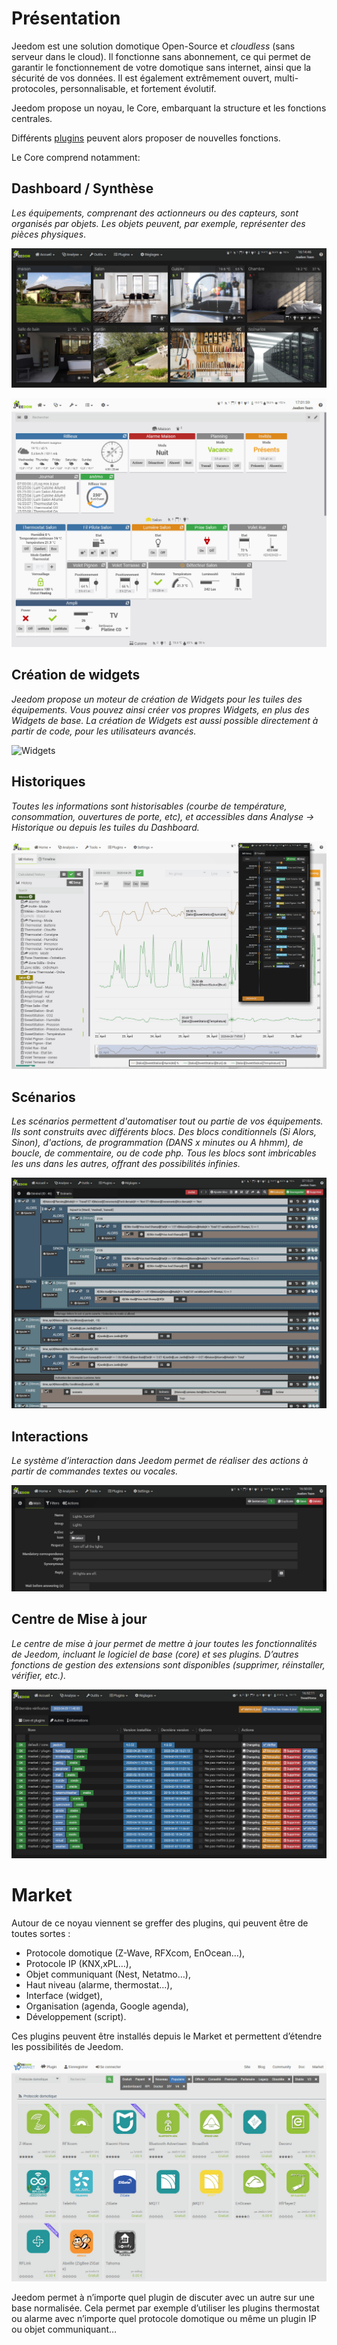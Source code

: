 # Présentation

Jeedom est une solution domotique Open-Source et *cloudless* (sans serveur dans le cloud). Il fonctionne sans abonnement, ce qui permet de garantir le fonctionnement de votre domotique sans internet, ainsi que la sécurité de vos données. Il est également extrêmement ouvert, multi-protocoles, personnalisable, et fortement évolutif.

Jeedom propose un noyau, le Core, embarquant la structure et les fonctions centrales.

Différents [plugins](https://market.jeedom.com) peuvent alors proposer de nouvelles fonctions.

Le Core comprend notamment:

## Dashboard / Synthèse

*Les équipements, comprenant des actionneurs ou des capteurs, sont organisés par objets. Les objets peuvent, par exemple, représenter des pièces physiques*.

![Synthèse](images/doc-presentation-synthese.jpg)

![Dashboard](images/doc-presentation-dashboard.jpg)


## Création de widgets

*Jeedom propose un moteur de création de Widgets pour les tuiles des équipements. Vous pouvez ainsi créer vos propres Widgets, en plus des Widgets de base. La création de Widgets est aussi possible directement à partir de code, pour les utilisateurs avancés.*

![Widgets](images/doc-presentation-widgets)

## Historiques

*Toutes les informations sont historisables (courbe de température, consommation, ouvertures de porte, etc), et accessibles dans Analyse → Historique ou depuis les tuiles du Dashboard.*

![Page Historique](images/doc-presentation-historique.jpg)

## Scénarios

*Les scénarios permettent d'automatiser tout ou partie de vos équipements. Ils sont construits avec différents blocs. Des blocs conditionnels (Si Alors, Sinon), d'actions, de programmation (DANS x minutes ou A hhmm), de boucle, de commentaire, ou de code php. Tous les blocs sont imbricables les uns dans les autres, offrant des possibilités infinies.*

![Page Scénario](images/doc-presentation-scenario.jpg)

## Interactions

*Le système d’interaction dans Jeedom permet de réaliser des actions à partir de commandes textes ou vocales.*

![Page Interaction](images/doc-presentation-interaction.jpg)

## Centre de Mise à jour

*Le centre de mise à jour permet de mettre à jour toutes les fonctionnalités de Jeedom, incluant le logiciel de base (core) et ses plugins. D’autres fonctions de gestion des extensions sont disponibles (supprimer, réinstaller, vérifier, etc.).*

![Page Sauvegarde](images/doc-presentation-update.jpg)


# Market

Autour de ce noyau viennent se greffer des plugins, qui peuvent être de toutes sortes :

-   Protocole domotique (Z-Wave, RFXcom, EnOcean…),
-   Protocole IP (KNX,xPL…),
-   Objet communiquant (Nest, Netatmo…),
-   Haut niveau (alarme, thermostat…),
-   Interface (widget),
-   Organisation (agenda, Google agenda),
-   Développement (script).

Ces plugins peuvent être installés depuis le Market et permettent d’étendre les possibilités de Jeedom.

![Page Market](images/doc-presentation-market.jpg)

Jeedom permet à n’importe quel plugin de discuter avec un autre sur une base normalisée. Cela permet par exemple d’utiliser les plugins thermostat ou alarme avec n’importe quel protocole domotique ou même un plugin IP ou objet communiquant…

